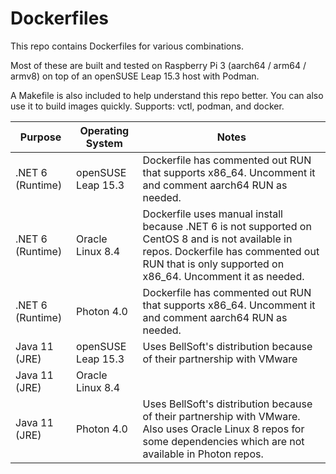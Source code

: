 # Dockerfiles

This repo contains Dockerfiles for various combinations.

Most of these are built and tested on Raspberry Pi 3 (aarch64 / arm64 / armv8)
on top of an openSUSE Leap 15.3 host with Podman.

A Makefile is also included to help understand this repo better. You can also
use it to build images quickly. Supports: vctl, podman, and docker.

| Purpose            | Operating System     | Notes      |
|--------------------|----------------------|------------|
| .NET 6 (Runtime)   | openSUSE Leap 15.3   | Dockerfile has commented out RUN that supports x86_64. Uncomment it and comment aarch64 RUN as needed. |
| .NET 6 (Runtime)   | Oracle Linux 8.4     | Dockerfile uses manual install because .NET 6 is not supported on CentOS 8 and is not available in repos. Dockerfile has commented out RUN that is only supported on x86_64. Uncomment it as needed. |
| .NET 6 (Runtime)   | Photon 4.0           | Dockerfile has commented out RUN that supports x86_64. Uncomment it and comment aarch64 RUN as needed. |
| Java 11 (JRE)      | openSUSE Leap 15.3   | Uses BellSoft's distribution because of their partnership with VMware |
| Java 11 (JRE)      | Oracle Linux 8.4     |            |
| Java 11 (JRE)      | Photon 4.0           |  Uses BellSoft's distribution because of their partnership with VMware. Also uses Oracle Linux 8 repos for some dependencies which are not available in Photon repos. |
